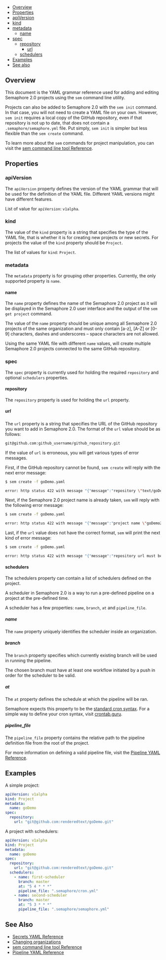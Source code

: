 - [Overview](#overview)
- [Properties](#properties)
- [apiVersion](#apiversion)
- [kind](#kind)
- [metadata](#metadata)
  - [name](#name)
- [spec](#spec)
  - [repository](#repository)
    - [url](#url)
  - [schedulers](#schedulers)
- [Examples](#examples)
- [See also](#see-also)

## Overview

This document is the YAML grammar reference used for adding and editing
Semaphore 2.0 projects using the `sem` command line utility.

Projects can also be added to Semaphore 2.0 with the `sem init` command. In
that case, you will not need to create a YAML file on your own. However,
`sem init` requires a local copy of the GitHub repository, even if that
repository is not up to date, that does not contain a
`.semaphore/semaphore.yml` file. Put simply, `sem init` is simpler but less
flexible than the `sem create` command.

To learn more about the `sem` commands for project manipulation, you can visit the
[sem command line tool Reference](https://docs.semaphoreci.com/article/53-sem-reference).

## Properties

### apiVersion

The `apiVersion` property defines the version of the YAML grammar that will be
used for the definition of the YAML file. Different YAML versions might have
different features.

List of value for `apiVersion`: `v1alpha`.

### kind

The value of the `kind` property is a string that specifies the type of the
YAML file, that is whether it is for creating new projects or new secrets.
For projects the value of the `kind` property should be `Project`.

The list of values for `kind`: `Project`.

### metadata

The `metadata` property is for grouping other properties. Currently, the only
supported property is `name`.

#### name

The `name` property defines the name of the Semaphore 2.0 project as it will
be displayed in the Semaphore 2.0 user interface and the output of the
`sem get project` command.

The value of the `name` property should be unique among all Semaphore 2.0
projects of the same organization and must only contain [a-z], [A-Z] or [0-9]
characters, dashes and underscores – space characters are not allowed.

Using the same YAML file with different `name` values, will create
multiple Semaphore 2.0 projects connected to the same GitHub repository.

### spec

The `spec` property is currently used for holding the required `repository` and
optional `schedulers` properties.

#### repository

The `repository` property is used for holding the `url` property.

##### url

The `url` property is a string that specifies the URL of the GitHub repository
you want to add in Semaphore 2.0. The format of the `url` value should be as
follows:

``` txt
git@github.com:github_username/github_repository.git
```

If the value of `url` is erroneous, you will get various types of error
messages.

First, if the GitHub repository cannot be found, `sem create` will reply with the
next error message:

``` bash
$ sem create -f goDemo.yaml

error: http status 422 with message "{"message":"repository \"text/goDemo\" not found"}" received from upstream
```

Next, if the Semaphore 2.0 project name is already taken, `sem` will reply with
the following error message:

``` bash
$ sem create -f goDemo.yaml

error: http status 422 with message "{"message":"project name \"goDemo2.1\" is already taken"}" received from upstream
```

Last, if the `url` value does not have the correct format, `sem` will print
the next kind of error message:

``` bash
$ sem create -f goDemo.yaml

error: http status 422 with message "{"message":"repository url must be an SSH url"}" received from upstream
```

#### schedulers

The schedulers property can contain a list of schedulers defined on the
project.

A scheduler in Semaphore 2.0 is a way to run a pre-defined pipeline on a project
at the pre-defined time.

A scheduler has a few properties: `name`, `branch`, `at` and
`pipeline_file`.

##### name

The `name` property uniquely identifies the scheduler inside an organization.

##### branch

The `branch` property specifies which currently existing branch will be used in
running the pipeline.

The chosen branch must have at least one workflow initiated by a push in order
for the scheduler to be valid.

##### at

The `at` property defines the schedule at which the pipeline will be ran.

Semaphore expects this property to be the [standard cron syntax](https://en.wikipedia.org/wiki/Cron).
For a simple way to define your cron syntax, visit [crontab.guru](https://crontab.guru/).

##### pipeline_file

The `pipeline_file` property contains the relative path to the pipeline
definition file from the root of the project.

For more information on defining a valid pipeline file, visit the
[Pipeline YAML Reference](https://docs.semaphoreci.com/article/50-pipeline-yaml).

## Examples

A simple project:

``` yaml
apiVersion: v1alpha
kind: Project
metadata:
  name: goDemo
spec:
  repository:
    url: "git@github.com:renderedtext/goDemo.git"
```

A project with schedulers:

``` yaml
apiVersion: v1alpha
kind: Project
metadata:
  name: goDemo
spec:
  repository:
    url: "git@github.com:renderedtext/goDemo.git"
  schedulers:
    - name: first-scheduler
      branch: master
      at: "5 4 * * *"
      pipeline_file: ".semaphore/cron.yml"
    - name: second-scheduler
      branch: master
      at: "5 3 * * *"
      pipeline_file: ".semaphore/semaphore.yml"
```

## See Also

- [Secrets YAML Reference](https://docs.semaphoreci.com/article/51-secrets-yaml-reference)
- [Changing organizations](https://docs.semaphoreci.com/article/29-changing-organizations)
- [sem command line tool Reference](https://docs.semaphoreci.com/article/53-sem-reference)
- [Pipeline YAML Reference](https://docs.semaphoreci.com/article/50-pipeline-yaml)
